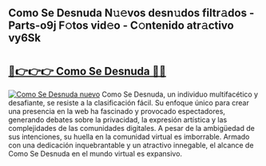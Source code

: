 ## Como Se Desnuda N𝚞𝚎vos desn𝚞dos filtr𝚊dos - Parts-o9j F𝚘tos vid𝚎o - C𝚘ntenido atr𝚊ctivo vy6Sk

# <h2><a href="http://mb5jaq.tromn.icu/?c=Como+Se+Desnuda">🔗👉👉👉 Como Se Desnuda 🔗🔗</a></h2>

[![Como Se Desnuda nuevo](https://i.imgur.com/pEAQMta.gif)](http://mb5jaq.tromn.icu/?c=Como+Se+Desnuda)
Como Se Desnuda, un individuo multifacético y desafiante, se resiste a la clasificación fácil. Su enfoque único para crear una presencia en la web ha fascinado y provocado espectadores, generando debates sobre la privacidad, la expresión artística y las complejidades de las comunidades digitales. A pesar de la ambigüedad de sus intenciones, su huella en la comunidad virtual es imborrable. Armado con una dedicación inquebrantable y un atractivo innegable, el alcance de Como Se Desnuda en el mundo virtual es expansivo.
